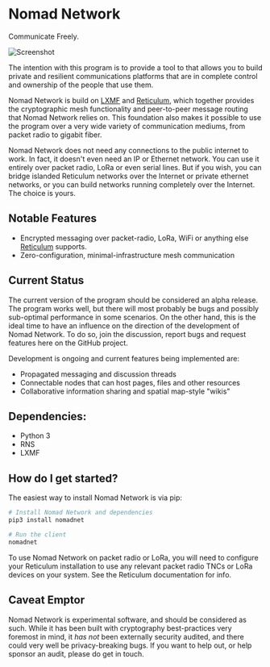 Nomad Network
==========

Communicate Freely.

![Screenshot](https://github.com/markqvist/NomadNet/raw/master/docs/screenshots/3.png)

The intention with this program is to provide a tool to that allows you to build private and resilient communications platforms that are in complete control and ownership of the people that use them.

Nomad Network is build on [LXMF](https://github.com/markqvist/LXMF) and [Reticulum](https://github.com/markqvist/Reticulum), which together provides the cryptographic mesh functionality and peer-to-peer message routing that Nomad Network relies on. This foundation also makes it possible to use the program over a very wide variety of communication mediums, from packet radio to gigabit fiber.

Nomad Network does not need any connections to the public internet to work. In fact, it doesn't even need an IP or Ethernet network. You can use it entirely over packet radio, LoRa or even serial lines. But if you wish, you can bridge islanded Reticulum networks over the Internet or private ethernet networks, or you can build networks running completely over the Internet. The choice is yours.

## Notable Features
 - Encrypted messaging over packet-radio, LoRa, WiFi or anything else [Reticulum](https://github.com/markqvist/Reticulum) supports.
 - Zero-configuration, minimal-infrastructure mesh communication

## Current Status


The current version of the program should be considered an alpha release. The program works well, but there will most probably be bugs and possibly sub-optimal performance in some scenarios. On the other hand, this is the ideal time to have an influence on the direction of the development of Nomad Network. To do so, join the discussion, report bugs and request features here on the GitHub project.

Development is ongoing and current features being implemented are:

 - Propagated messaging and discussion threads
 - Connectable nodes that can host pages, files and other resources
 - Collaborative information sharing and spatial map-style "wikis"

## Dependencies:
 - Python 3
 - RNS
 - LXMF

## How do I get started?
The easiest way to install Nomad Network is via pip:

```bash
# Install Nomad Network and dependencies
pip3 install nomadnet

# Run the client
nomadnet
```

To use Nomad Network on packet radio or LoRa, you will need to configure your Reticulum installation to use any relevant packet radio TNCs or LoRa devices on your system. See the Reticulum documentation for info.

## Caveat Emptor
Nomad Network is experimental software, and should be considered as such. While it has been built with cryptography best-practices very foremost in mind, it _has not_ been externally security audited, and there could very well be privacy-breaking bugs. If you want to help out, or help sponsor an audit, please do get in touch.